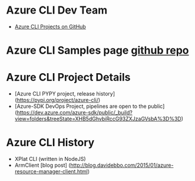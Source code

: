 # Azure CLI Dev Team
- [Azure CLI Projects on GitHub](https://github.com/Azure/azure-cli/projects)

# Azure CLI Samples page [github repo](https://github.com/Azure-Samples/azure-cli-samples)

# Azure CLI Project Details 
- [Azure CLI PYPY project, release history] (https://pypi.org/project/azure-cli/)
- [Azure-SDK DevOps Project, pipelines are open to the public] (https://dev.azure.com/azure-sdk/public/_build?view=folders&treeState=XHB5dGhvbiRccG93ZXJzaGVsbA%3D%3D)

# Azure CLI History
- XPlat CLI (written in NodeJS)
- ArmClient [blog post] (http://blog.davidebbo.com/2015/01/azure-resource-manager-client.html)